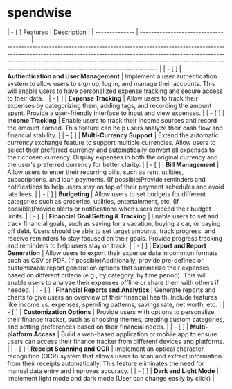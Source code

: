 # spendwise

| - [ ] Features | Description                            |
| -------------- | -------------------------------------- | -------------------------------------------------------------------------------------------------------------------------------------------------------------------------------------------------------------------------------------------------------------------------------------------------------------------------------------------------------------------- |
| - [ ]          | **Authentication and User Management** | Implement a user authentication system to allow users to sign up, log in, and manage their accounts. This will enable users to have personalized expense tracking and secure access to their data.                                                                                                                                                                   |
| - [ ]          | **Expense Tracking**                   | Allow users to track their expenses by categorizing them, adding tags, and recording the amount spent. Provide a user-friendly interface to input and view expenses.                                                                                                                                                                                                 |
| - [ ]          | **Income Tracking**                    | Enable users to track their income sources and record the amount earned. This feature can help users analyze their cash flow and financial stability.                                                                                                                                                                                                                |
| - [ ]          | **Multi-Currency Support**             | Extend the automatic currency exchange feature to support multiple currencies. Allow users to select their preferred currency and automatically convert all expenses to their chosen currency. Display expenses in both the original currency and the user's preferred currency for better clarity.                                                                  |
| - [ ]          | **Bill Management**                    | Allow users to enter their recurring bills, such as rent, utilities, subscriptions, and loan payments. (If possible)Provide reminders and notifications to help users stay on top of their payment schedules and avoid late fees.                                                                                                                                    |
| - [ ]          | **Budgeting**                          | Allow users to set budgets for different categories such as groceries, utilities, entertainment, etc. (If possible)Provide alerts or notifications when users exceed their budget limits.                                                                                                                                                                            |
| - [ ]          | **Financial Goal Setting & Tracking**  | Enable users to set and track financial goals, such as saving for a vacation, buying a car, or paying off debt. Users should be able to set target amounts, track progress, and receive reminders to stay focused on their goals. Provide progress tracking and reminders to help users stay on track.                                                               |
| - [ ]          | **Export and Report Generation**       | Allow users to export their expense data in common formats such as CSV or PDF. (If possible)Additionally, provide pre-defined or customizable report generation options that summarize their expenses based on different criteria (e.g., by category, by time period). This will enable users to analyze their expenses offline or share them with others if needed. |
| - [ ]          | **Financial Reports and Analytics**    | Generate reports and charts to give users an overview of their financial health. Include features like income vs. expenses, spending patterns, savings rate, net worth, etc.                                                                                                                                                                                         |
| - [ ]          | **Customization Options**              | Provide users with options to personalize their finance tracker, such as choosing themes, creating custom categories, and setting preferences based on their financial needs.                                                                                                                                                                                        |
| - [ ]          | **Multi-platform Access**              | Build a web-based application or mobile app to ensure users can access their finance tracker from different devices and platforms.                                                                                                                                                                                                                                   |
| - [ ]          | **Receipt Scanning and OCR**           | Implement an optical character recognition (OCR) system that allows users to scan and extract information from their receipts automatically. This feature eliminates the need for manual data entry and improves accuracy.                                                                                                                                           |
| - [ ]          | **Dark and Light Mode**                | Implement light mode and dark mode (User can change easily by click)                                                                                                                                                                                                                                                                                                 |
